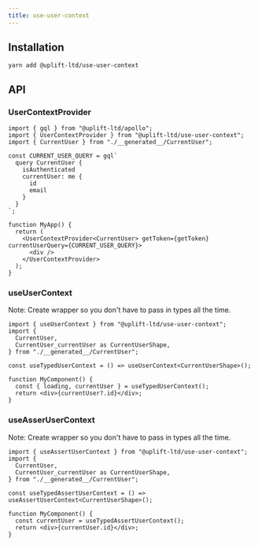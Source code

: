 ```yaml
---
title: use-user-context
---
```


## Installation

    yarn add @uplift-ltd/use-user-context

## API

### UserContextProvider

```tsx
import { gql } from "@uplift-ltd/apollo";
import { UserContextProvider } from "@uplift-ltd/use-user-context";
import { CurrentUser } from "./__generated__/CurrentUser";

const CURRENT_USER_QUERY = gql`
  query CurrentUser {
    isAuthenticated
    currentUser: me {
      id
      email
    }
  }
`;

function MyApp() {
  return (
    <UserContextProvider<CurrentUser> getToken={getToken} currentUserQuery={CURRENT_USER_QUERY}>
      <div />
    </UserContextProvider>
  );
}
```

### useUserContext

Note: Create wrapper so you don't have to pass in types all the time.

```tsx
import { useUserContext } from "@uplift-ltd/use-user-context";
import {
  CurrentUser,
  CurrentUser_currentUser as CurrentUserShape,
} from "./__generated__/CurrentUser";

const useTypedUserContext = () => useUserContext<CurrentUserShape>();

function MyComponent() {
  const { loading, currentUser } = useTypedUserContext();
  return <div>{currentUser?.id}</div>;
}
```

### useAsserUserContext

Note: Create wrapper so you don't have to pass in types all the time.

```tsx
import { useAssertUserContext } from "@uplift-ltd/use-user-context";
import {
  CurrentUser,
  CurrentUser_currentUser as CurrentUserShape,
} from "./__generated__/CurrentUser";

const useTypedAssertUserContext = () => useAssertUserContext<CurrentUserShape>();

function MyComponent() {
  const currentUser = useTypedAssertUserContext();
  return <div>{currentUser.id}</div>;
}
```
